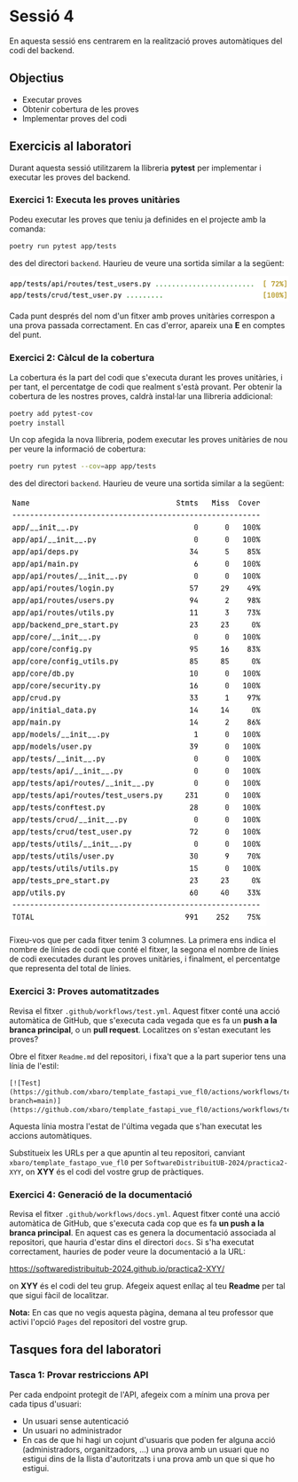 # Sessió 4
En aquesta sessió ens centrarem en la realització proves automàtiques del codi del backend.

## Objectius
* Executar proves
* Obtenir cobertura de les proves
* Implementar proves del codi

## Exercicis al laboratori

Durant aquesta sessió utilitzarem la llibreria **pytest** per implementar i executar les proves del backend.


### Exercici 1: Executa les proves unitàries

Podeu executar les proves que teniu ja definides en el projecte amb la comanda:

```bash
poetry run pytest app/tests
```
des del directori ```backend```. Haurieu de veure una sortida similar a la següent:

![image](figures/pytest.png)

Cada punt després del nom d'un fitxer amb proves unitàries correspon a una prova passada correctament. En cas d'error,
apareix una **E** en comptes del punt.


### Exercici 2: Càlcul de la cobertura

La cobertura és la part del codi que s'executa durant les proves unitàries, i per tant, el percentatge de codi que
realment s'està provant. Per obtenir la cobertura de les nostres proves, caldrà instal·lar una llibreria addicional:

```bash
poetry add pytest-cov
poetry install
``` 

Un cop afegida la nova llibreria, podem executar les proves unitàries de nou per veure la informació de cobertura:

```bash
poetry run pytest --cov=app app/tests
```
des del directori ```backend```. Haurieu de veure una sortida similar a la següent:

![image](figures/Coverage.png)

Fixeu-vos que per cada fitxer tenim 3 columnes. La primera ens indica el nombre de línies de codi que conté el fitxer, 
la segona el nombre de línies de codi executades durant les proves unitàries, i finalment, el percentatge que representa
del total de línies.

### Exercici 3: Proves automatitzades

Revisa el fitxer ```.github/workflows/test.yml```. Aquest fitxer conté una acció automàtica de GitHub, que s'executa
cada vegada que es fa un **push a la branca principal**, o un **pull request**. Localitzes on s'estan executant les
proves? 

Obre el fitxer ```Readme.md``` del repositori, i fixa't que a la part superior tens una línia de l'estil:
```
[![Test](https://github.com/xbaro/template_fastapi_vue_fl0/actions/workflows/test.yml/badge.svg?branch=main)](https://github.com/xbaro/template_fastapi_vue_fl0/actions/workflows/test.yml)
```

Aquesta línia mostra l'estat de l'última vegada que s'han executat les accions automàtiques.

Substitueix les URLs per a que apuntin al teu repositori, canviant ```xbaro/template_fastapo_vue_fl0``` per 
```SoftwareDistribuitUB-2024/practica2-XYY```, on **XYY** és el codi del vostre grup de pràctiques. 

### Exercici 4: Generació de la documentació

Revisa el fitxer ```.github/workflows/docs.yml```. Aquest fitxer conté una acció automàtica de GitHub, que s'executa
cada cop que es fa **un push a la branca principal**. En aquest cas es genera la documentació associada al repositori,
que hauria d'estar dins el directori ```docs```. Si s'ha executat correctament, hauries de poder veure la documentació
a la URL:

https://softwaredistribuitub-2024.github.io/practica2-XYY/

on **XYY** és el codi del teu grup. Afegeix aquest enllaç al teu **Readme** per tal que sigui fàcil de localitzar.

**Nota:** En cas que no vegis aquesta pàgina, demana al teu professor que activi l'opció ```Pages``` del repositori del
vostre grup.

## Tasques fora del laboratori

### Tasca 1: Provar restriccions API

Per cada endpoint protegit de l'API, afegeix com a mínim una prova per cada tipus d'usuari:

* Un usuari sense autenticació
* Un usuari no administrador
* En cas de que hi hagi un cojunt d'usuaris que poden fer alguna acció (administradors, organitzadors, ...) una prova
amb un usuari que no estigui dins de la llista d'autoritzats i una prova amb un que si que ho estigui.
